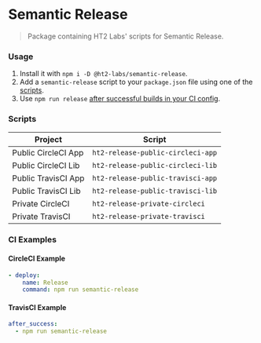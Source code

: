 # Semantic Release
> Package containing HT2 Labs' scripts for Semantic Release.

### Usage
1. Install it with `npm i -D @ht2-labs/semantic-release`.
1. Add a `semantic-release` script to your `package.json` file using one of the [scripts](#scripts).
1. Use `npm run release` [after successful builds in your CI config](#ci-examples).

### Scripts
Project | Script
--- | ---
Public CircleCI App | `ht2-release-public-circleci-app`
Public CircleCI Lib | `ht2-release-public-circleci-lib`
Public TravisCI App | `ht2-release-public-travisci-app`
Public TravisCI Lib | `ht2-release-public-travisci-lib`
Private CircleCI | `ht2-release-private-circleci`
Private TravisCI | `ht2-release-private-travisci`

### CI Examples
#### CircleCI Example
```yml
- deploy:
    name: Release
    command: npm run semantic-release
```

#### TravisCI Example
```yml
after_success:
  - npm run semantic-release
```

